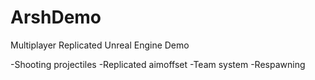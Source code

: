 # ArshDemo

Multiplayer Replicated Unreal Engine Demo

-Shooting projectiles
-Replicated aimoffset
-Team system
-Respawning
